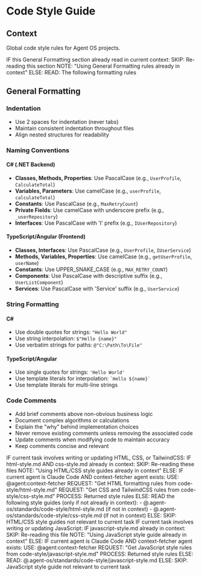 # Code Style Guide

## Context

Global code style rules for Agent OS projects.

<conditional-block context-check="general-formatting">
IF this General Formatting section already read in current context:
  SKIP: Re-reading this section
  NOTE: "Using General Formatting rules already in context"
ELSE:
  READ: The following formatting rules

## General Formatting

### Indentation
- Use 2 spaces for indentation (never tabs)
- Maintain consistent indentation throughout files
- Align nested structures for readability

### Naming Conventions

#### C# (.NET Backend)
- **Classes, Methods, Properties**: Use PascalCase (e.g., `UserProfile`, `CalculateTotal`)
- **Variables, Parameters**: Use camelCase (e.g., `userProfile`, `calculateTotal`)
- **Constants**: Use PascalCase (e.g., `MaxRetryCount`)
- **Private Fields**: Use camelCase with underscore prefix (e.g., `_userRepository`)
- **Interfaces**: Use PascalCase with 'I' prefix (e.g., `IUserRepository`)

#### TypeScript/Angular (Frontend)
- **Classes, Interfaces**: Use PascalCase (e.g., `UserProfile`, `IUserService`)
- **Methods, Variables, Properties**: Use camelCase (e.g., `getUserProfile`, `userName`)
- **Constants**: Use UPPER_SNAKE_CASE (e.g., `MAX_RETRY_COUNT`)
- **Components**: Use PascalCase with descriptive suffix (e.g., `UserListComponent`)
- **Services**: Use PascalCase with 'Service' suffix (e.g., `UserService`)

### String Formatting

#### C#
- Use double quotes for strings: `"Hello World"`
- Use string interpolation: `$"Hello {name}"`
- Use verbatim strings for paths: `@"C:\Path\To\File"`

#### TypeScript/Angular
- Use single quotes for strings: `'Hello World'`
- Use template literals for interpolation: `` `Hello ${name}` ``
- Use template literals for multi-line strings

### Code Comments
- Add brief comments above non-obvious business logic
- Document complex algorithms or calculations
- Explain the "why" behind implementation choices
- Never remove existing comments unless removing the associated code
- Update comments when modifying code to maintain accuracy
- Keep comments concise and relevant
</conditional-block>

<conditional-block task-condition="html-css-tailwind" context-check="html-css-style">
IF current task involves writing or updating HTML, CSS, or TailwindCSS:
  IF html-style.md AND css-style.md already in context:
    SKIP: Re-reading these files
    NOTE: "Using HTML/CSS style guides already in context"
  ELSE:
    <context_fetcher_strategy>
      IF current agent is Claude Code AND context-fetcher agent exists:
        USE: @agent:context-fetcher
        REQUEST: "Get HTML formatting rules from code-style/html-style.md"
        REQUEST: "Get CSS and TailwindCSS rules from code-style/css-style.md"
        PROCESS: Returned style rules
      ELSE:
        READ the following style guides (only if not already in context):
        - @.agent-os/standards/code-style/html-style.md (if not in context)
        - @.agent-os/standards/code-style/css-style.md (if not in context)
    </context_fetcher_strategy>
ELSE:
  SKIP: HTML/CSS style guides not relevant to current task
</conditional-block>

<conditional-block task-condition="javascript" context-check="javascript-style">
IF current task involves writing or updating JavaScript:
  IF javascript-style.md already in context:
    SKIP: Re-reading this file
    NOTE: "Using JavaScript style guide already in context"
  ELSE:
    <context_fetcher_strategy>
      IF current agent is Claude Code AND context-fetcher agent exists:
        USE: @agent:context-fetcher
        REQUEST: "Get JavaScript style rules from code-style/javascript-style.md"
        PROCESS: Returned style rules
      ELSE:
        READ: @.agent-os/standards/code-style/javascript-style.md
    </context_fetcher_strategy>
ELSE:
  SKIP: JavaScript style guide not relevant to current task
</conditional-block>
